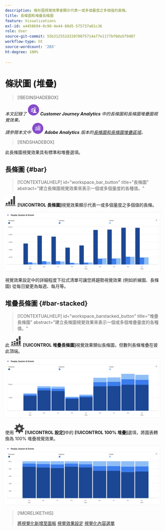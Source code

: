 ```yaml
---
description: 條形圖視覺效果會顯示代表一或多個量度之多個值的直條。
title: 長條圖和堆疊長條圖
feature: Visualizations
exl-id: a4458694-0c90-4e44-88d5-575737a61c36
role: User
source-git-commit: 55b312552d32070875714a77e1177bf0da5f9d87
workflow-type: ht
source-wordcount: '203'
ht-degree: 100%

---
```


# 條狀圖 (堆疊)

>[!BEGINSHADEBOX]

_本文記錄了_ ![CustomerJourneyAnalytics](/help/assets/icons/CustomerJourneyAnalytics.svg) _**Customer Journey Analytics** 中的長條圖和長條圖堆疊圖視覺效果。_<br/>_請參閱本文中_ ![AdobeAnalytics](/help/assets/icons/AdobeAnalytics.svg) _**Adobe Analytics** 版本的[長條圖和長條圖堆疊區域](https://experienceleague.adobe.com/zh-hant/docs/analytics/analyze/analysis-workspace/visualizations/bar)。_


>[!ENDSHADEBOX]

此長條圖視覺效果具有標準和堆疊選項。

## 長條圖 {#bar}

<!-- markdownlint-disable MD034 -->

>[!CONTEXTUALHELP]
>id="workspace_bar_button"
>title="長條圖"
>abstract="建立長條圖視覺效果來表示一個或多個量度的各種值。"

<!-- markdownlint-enable MD034 -->



![GraphBarVertical](/help/assets/icons/GraphBarVertical.svg) **[!UICONTROL 長條圖]**&#x200B;視覺效果顯示代表一或多個量度之多個值的長條。

![垂直長條圖視覺效果顯示多個量度，包括頁面檢視次數、造訪數、進入次數以及退出次數。](assets/bar.png)

視覺效果設定中的詳細程度下拉式清單可讓您將趨勢視覺效果 (例如折線圖、長條圖) 從每日變更為每週、每月等。

## 堆疊長條圖 {#bar-stacked}

<!-- markdownlint-disable MD034 -->

>[!CONTEXTUALHELP]
>id="workspace_barstacked_button"
>title="堆疊長條圖"
>abstract="建立長條圖視覺效果來表示一個或多個堆疊量度的各種值。"

<!-- markdownlint-enable MD034 -->


此 ![GraphBarVerticalStacked](/help/assets/icons/GraphBarVerticalStacked.svg) **[!UICONTROL 堆疊長條圖]**&#x200B;視覺效果類似長條圖，但數列長條堆疊在彼此頂端。

![堆疊長條圖顯示多個量度。](assets/bar-stacked.png)

使用![設定](/help/assets/icons/Setting.svg)**[!UICONTROL 設定]**&#x200B;中的 **[!UICONTROL 100% 堆疊]**&#x200B;選項，將圖表轉換為 100% 堆疊視覺效果。

![100% 堆疊長條圖。](assets/bar-stacked100.png)

>[!MORELIKETHIS]
>
>[將視覺化新增至面板](/help/analysis-workspace/visualizations/freeform-analysis-visualizations.md#add-visualizations-to-a-panel)
>[視覺效果設定](/help/analysis-workspace/visualizations/freeform-analysis-visualizations.md#settings)
>[視覺化內容選單](/help/analysis-workspace/visualizations/freeform-analysis-visualizations.md#context-menu)
>

